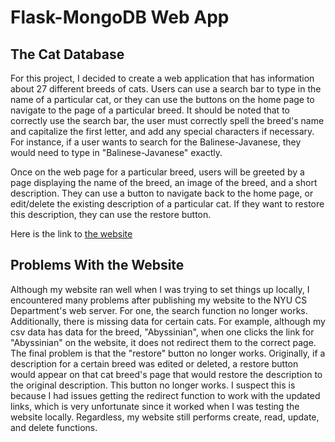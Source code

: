# Flask-MongoDB Web App

## The Cat Database

For this project, I decided to create a web application that has information about 27 different breeds of cats. Users can use a search bar to type in the name of a particular cat, or they can use the buttons on the home page to navigate to the page of a particular breed. It should be noted that to correctly use the search bar, the user must correctly spell the breed's name and capitalize the first letter, and add any special characters if necessary. For instance, if a user wants to search for the Balinese-Javanese, they would need to type in "Balinese-Javanese" exactly.

Once on the web page for a particular breed, users will be greeted by a page displaying the name of the breed, an image of the breed, and a short description. They can use a button to navigate back to the home page, or edit/delete the existing description of a particular cat. If they want to restore this description, they can use the restore button.

Here is the link to [the website](https://i6.cims.nyu.edu/~aa8690/web-app-aa8690/flask.cgi/home)

## Problems With the Website

Although my website ran well when I was trying to set things up locally, I encountered many problems after publishing my website to the NYU CS Department's web server. For one, the search function no longer works. Additionally, there is missing data for certain cats. For example, although my csv data has data for the breed, "Abyssinian", when one clicks the link for "Abyssinian" on the website, it does not redirect them to the correct page. The final problem is that the "restore" button no longer works. Originally, if a description for a certain breed was edited or deleted, a restore button would appear on that cat breed's page that would restore the description to the original description. This button no longer works. I suspect this is because I had issues getting the redirect function to work with the updated links, which is very unfortunate since it worked when I was testing the website locally. Regardless, my website still performs create, read, update, and delete functions. 
